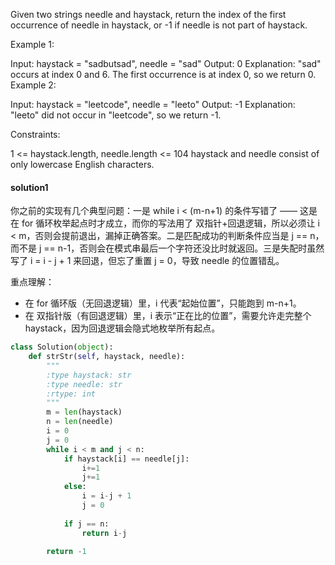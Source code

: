 Given two strings needle and haystack, return the index of the first occurrence of needle in haystack, or -1 if needle is not part of haystack.

 

Example 1:

Input: haystack = "sadbutsad", needle = "sad"
Output: 0
Explanation: "sad" occurs at index 0 and 6.
The first occurrence is at index 0, so we return 0.
Example 2:

Input: haystack = "leetcode", needle = "leeto"
Output: -1
Explanation: "leeto" did not occur in "leetcode", so we return -1.
 

Constraints:

1 <= haystack.length, needle.length <= 104
haystack and needle consist of only lowercase English characters.
 

#### solution1
你之前的实现有几个典型问题：一是 while i < (m-n+1) 的条件写错了 —— 这是在 for 循环枚举起点时才成立，而你的写法用了 双指针+回退逻辑，所以必须让 i < m，否则会提前退出，漏掉正确答案。二是匹配成功的判断条件应当是 j == n，而不是 j == n-1，否则会在模式串最后一个字符还没比时就返回。三是失配时虽然写了 i = i - j + 1 来回退，但忘了重置 j = 0，导致 needle 的位置错乱。

重点理解：
- 在 for 循环版（无回退逻辑）里，i 代表“起始位置”，只能跑到 m-n+1。
- 在 双指针版（有回退逻辑）里，i 表示“正在比的位置”，需要允许走完整个 haystack，因为回退逻辑会隐式地枚举所有起点。

```python
class Solution(object):
    def strStr(self, haystack, needle):
        """
        :type haystack: str
        :type needle: str
        :rtype: int
        """
        m = len(haystack)
        n = len(needle)
        i = 0
        j = 0
        while i < m and j < n:
            if haystack[i] == needle[j]:
                i+=1
                j+=1
            else:
                i = i-j + 1
                j = 0
            
            if j == n:
                return i-j

        return -1

```
